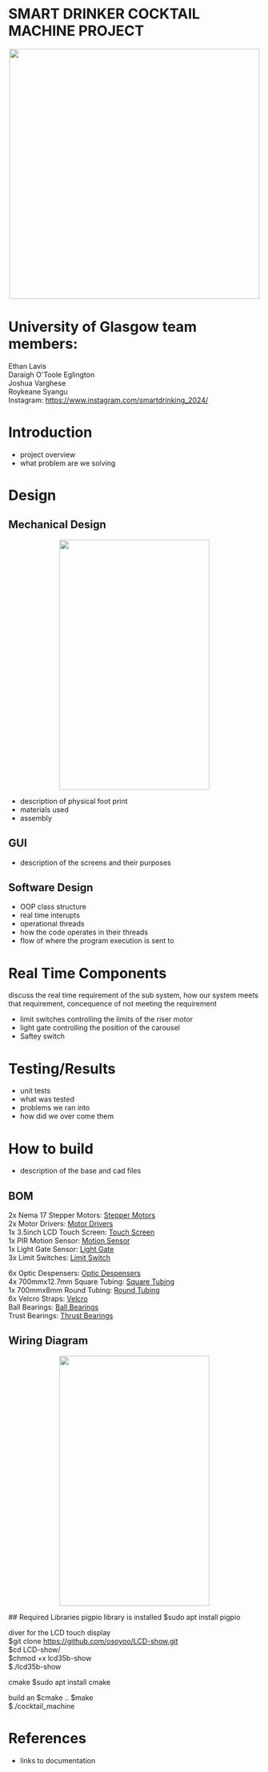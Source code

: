 # SMART DRINKER COCKTAIL MACHINE PROJECT  
<p align="center">
  <img src="https://github.com/CymruLavis/embedded_systems_team_project/assets/117460546/ada58828-ce8b-49c5-b7a1-eae68de5f26a" width="500" height="500" />
</p>

# University of Glasgow team members:
Ethan Lavis  
Daraigh O'Toole Eglington  
Joshua Varghese  
Roykeane Syangu  
Instagram: https://www.instagram.com/smartdrinking_2024/

# Introduction
- project overview
- what problem are we solving

# Design
## Mechanical Design
<p align="center">
  <img src="https://github.com/CymruLavis/embedded_systems_team_project/assets/117460546/9f9864b9-6a9f-4e1d-8966-a4f2ba2529d1" width="300" height="500" />
</p>


- description of physical foot print
- materials used
- assembly

## GUI
- description of the screens and their purposes


## Software Design
- OOP class structure
- real time interupts
- operational threads
- how the code operates in their threads
- flow of where the program execution is sent to

# Real Time Components
discuss the real time requirement of the sub system, how our system meets that requirement, concequence of not meeting the requirement
- limit switches controlling the limits of the riser motor
- light gate controlling the position of the carousel
- Saftey switch

# Testing/Results
- unit tests
- what was tested
- problems we ran into
- how did we over come them

# How to build
- description of the base and cad files


## BOM
2x Nema 17 Stepper Motors: [Stepper Motors](https://www.omc-stepperonline.com/e-series-nema-17-bipolar-42ncm-59-49oz-in-1-5a-42x42x38mm-4-wires-w-1m-cable-connector-17he15-1504s)  
2x Motor Drivers: [Motor Drivers](https://www.amazon.co.uk/DRV8825-Stepper-Suitable-8-2V-45V-Printer/dp/B0CCRXGKLV/ref=asc_df_B0CCRXGKLV/?tag=googshopuk-21&linkCode=df0&hvadid=676281988980&hvpos=&hvnetw=g&hvrand=9779484524365892202&hvpone=&hvptwo=&hvqmt=&hvdev=c&hvdvcmdl=&hvlocint=&hvlocphy=9046941&hvtargid=pla-2199438568706&psc=1&mcid=84474ad0e18b36dd88e4615ffa743992&gad_source=1)  
1x 3.5inch LCD Touch Screen: [Touch Screen](https://www.amazon.co.uk/OSOYOO-Monitor-Raspberry-480x320-Interface/dp/B085TC5YMR/ref=sr_1_2?crid=350DIB5BWBZKX&keywords=raspberry+pi+touch+screen&qid=1707564275&refinements=p_36%3A-2500&rnid=428432031&sprefix=raspberry+pi+touch+scre%2Caps%2C331&sr=8-2)  
1x PIR Motion Sensor: [Motion Sensor](https://thepihut.com/products/pir-motion-sensor-module)  
1x Light Gate Sensor: [Light Gate](https://uk.rs-online.com/web/p/photoelectric-sensors/8074251)  
3x Limit Switches: [Limit Switch]()  

6x Optic Despensers: [Optic Despensers](https://www.ascotwholesale.co.uk/25ml-black-solo-measure?gad_source=1&gclid=Cj0KCQiA2KitBhCIARIsAPPMEhI-lrBpNzira6xwn5WM-c0KxcxK5rm4lakar9NHSMJ1Z-R5aHvze0YaAg49EALw_wcB)  
4x 700mmx12.7mm Square Tubing: [Square Tubing](https://www.metals4u.co.uk/materials/mild-steel/mild-steel-box-section/2371-p)  
1x 700mmx8mm Round Tubing: [Round Tubing](https://www.metals4u.co.uk/materials/mild-steel/mild-steel-tube/tube/9135-p)  
6x Velcro Straps: [Velcro](https://www.amazon.co.uk/VELCRO%C2%AE-Brand-ONE-WRAP%C2%AE-double-Strapping/dp/B0777LN5VP/ref=sr_1_28?keywords=velcro%2Bstraps&qid=1707687068&sr=8-28&th=1)  
Ball Bearings: [Ball Bearings](https://www.amazon.co.uk/sourcingmap-Groove-Bearing-Double-Bearings/dp/B07FDYTJS5/ref=sr_1_9?crid=3U5Z2J0HP3Q6U&keywords=pack%2Broller%2Bbearing%2B8mm%2BID&qid=1707647883&sprefix=pack%2Broller%2Bbearing%2B8mm%2Bid%2Caps%2C95&sr=8-9&th=1)  
Trust Bearings: [Thrust Bearings](https://www.amazon.co.uk/sourcingmap-Single-Direction-Thrust-Bearings/dp/B07G8QDQVM/ref=sr_1_6?crid=3UM1LOAX4JADQ&keywords=thrust+bearing&qid=1707732710&sprefix=thrust+bearing+%2Caps%2C288&sr=8-6)  


## Wiring Diagram
<p align="center">
  <img src="https://github.com/CymruLavis/embedded_systems_team_project/assets/117460546/0bf09030-975e-4d3b-912b-8164f7dd585b" width="300" height="500" />
</p>
## Required Libraries  
pigpio library is installed  
$sudo apt install pigpio 

diver for the LCD touch display  
$git clone https://github.com/osoyoo/LCD-show.git  
$cd LCD-show/  
$chmod +x lcd35b-show  
$./lcd35b-show  

cmake
$sudo apt install cmake

build an 
$cmake ..
$make  
$./cocktail_machine 
# References
- links to documentation

